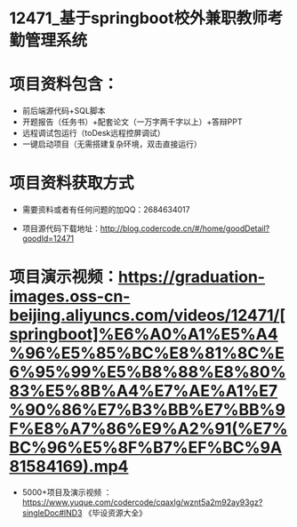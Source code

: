 #   12471_基于springboot校外兼职教师考勤管理系统

#   项目资料包含：
*    前后端源代码+SQL脚本
*    开题报告（任务书）+配套论文（一万字两千字以上）+答辩PPT
*   远程调试包运行（toDesk远程控屏调试）
*   一键启动项目（无需搭建复杂环境，双击直接运行）


#   项目资料获取方式
*   需要资料或者有任何问题的加QQ：2684634017

*   项目源代码下载地址：http://blog.codercode.cn/#/home/goodDetail?goodId=12471

#  项目演示视频：https://graduation-images.oss-cn-beijing.aliyuncs.com/videos/12471/[springboot]%E6%A0%A1%E5%A4%96%E5%85%BC%E8%81%8C%E6%95%99%E5%B8%88%E8%80%83%E5%8B%A4%E7%AE%A1%E7%90%86%E7%B3%BB%E7%BB%9F%E8%A7%86%E9%A2%91(%E7%BC%96%E5%8F%B7%EF%BC%9A81584169).mp4

*  5000+项目及演示视频 ：https://www.yuque.com/codercode/cqaxlg/wznt5a2m92ay93gz?singleDoc#lND3 《毕设资源大全》

